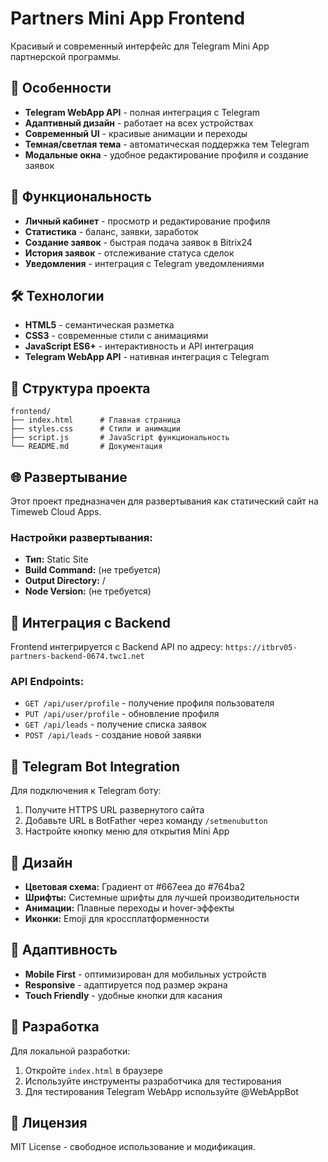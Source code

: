 # Partners Mini App Frontend

Красивый и современный интерфейс для Telegram Mini App партнерской программы.

## 🚀 Особенности

- **Telegram WebApp API** - полная интеграция с Telegram
- **Адаптивный дизайн** - работает на всех устройствах
- **Современный UI** - красивые анимации и переходы
- **Темная/светлая тема** - автоматическая поддержка тем Telegram
- **Модальные окна** - удобное редактирование профиля и создание заявок

## 📱 Функциональность

- **Личный кабинет** - просмотр и редактирование профиля
- **Статистика** - баланс, заявки, заработок
- **Создание заявок** - быстрая подача заявок в Bitrix24
- **История заявок** - отслеживание статуса сделок
- **Уведомления** - интеграция с Telegram уведомлениями

## 🛠 Технологии

- **HTML5** - семантическая разметка
- **CSS3** - современные стили с анимациями
- **JavaScript ES6+** - интерактивность и API интеграция
- **Telegram WebApp API** - нативная интеграция с Telegram

## 📁 Структура проекта

```
frontend/
├── index.html      # Главная страница
├── styles.css      # Стили и анимации
├── script.js       # JavaScript функциональность
└── README.md       # Документация
```

## 🌐 Развертывание

Этот проект предназначен для развертывания как статический сайт на Timeweb Cloud Apps.

### Настройки развертывания:
- **Тип:** Static Site
- **Build Command:** (не требуется)
- **Output Directory:** /
- **Node Version:** (не требуется)

## 🔗 Интеграция с Backend

Frontend интегрируется с Backend API по адресу:
`https://itbrv05-partners-backend-0674.twc1.net`

### API Endpoints:
- `GET /api/user/profile` - получение профиля пользователя
- `PUT /api/user/profile` - обновление профиля
- `GET /api/leads` - получение списка заявок
- `POST /api/leads` - создание новой заявки

## 📱 Telegram Bot Integration

Для подключения к Telegram боту:
1. Получите HTTPS URL развернутого сайта
2. Добавьте URL в BotFather через команду `/setmenubutton`
3. Настройте кнопку меню для открытия Mini App

## 🎨 Дизайн

- **Цветовая схема:** Градиент от #667eea до #764ba2
- **Шрифты:** Системные шрифты для лучшей производительности
- **Анимации:** Плавные переходы и hover-эффекты
- **Иконки:** Emoji для кроссплатформенности

## 📱 Адаптивность

- **Mobile First** - оптимизирован для мобильных устройств
- **Responsive** - адаптируется под размер экрана
- **Touch Friendly** - удобные кнопки для касания

## 🔧 Разработка

Для локальной разработки:
1. Откройте `index.html` в браузере
2. Используйте инструменты разработчика для тестирования
3. Для тестирования Telegram WebApp используйте @WebAppBot

## 📄 Лицензия

MIT License - свободное использование и модификация.
